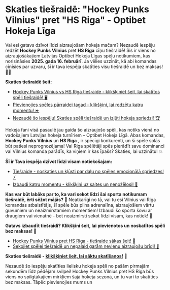 # Skaties tiešraidē: "Hockey Punks Vilnius" pret "HS Riga" - Optibet Hokeja Līga

Vai esi gatavs dzīvot līdzi aizraujošam hokeja mačam? Nezaudē iespēju redzēt **Hockey Punks Vilnius** pret **HS Riga** cīņu tiešraidē! Šis ir viens no aizraujošākajiem Latvijas Optibet Hokeja Līgas spēļu notikumiem, kas norisināsies **2025. gada 16. februārī**. Ja vēlies uzzināt, kā abi komandas cīnīsies par uzvaru, šī ir tava iespēja skatīties visu tiešraidē un bez maksas! 🏒🔥

**Skaties tiešraidē šeit:**

- [Hockey Punks Vilnius vs HS Riga tiešraide - klikšķiniet šeit, lai skatītos spēli tiešraidē! 🖥️](https://tinyurl.com/livestreamfreeo?st=Hockey+Punks+Vilnius+vs+HS+Riga&si=ghc)
- [Pievienojies spēles pārraidei tagad - klikšķini, lai redzētu katru momentu! ⏩](https://tinyurl.com/livestreamfreeo?st=Hockey+Punks+Vilnius+vs+HS+Riga&si=ghc)
- [Nezaudē šo iespēju! Skaties spēli tiešraidē un izjūti hokeja spriedzi! 🏆](https://tinyurl.com/livestreamfreeo?st=Hockey+Punks+Vilnius+vs+HS+Riga&si=ghc)

Hokeja fani visā pasaulē jau gaida šo aizraujošo spēli, kas notiks vienā no vadošajiem Latvijas hokeja turnīriem – Optibet Hokeja Līgā. Abas komandas, **Hockey Punks Vilnius** un **HS Riga** , ir spēcīgi konkurenti, un šī spēle solās būt patiesi neprognozējama! Vai Riga spēlētāji spēs pierādīt savu dominanci vai Vilnius komanda parādīs, ka viņiem ir kas īpašs? Skaties, lai uzzinātu! 💥

**Šī ir Tava iespēja dzīvot līdzi visam notiekošajam:**

- [Tiešraide - noskaties un kļūsti par daļu no spēles emocionālā spriedzes! ⚡](https://tinyurl.com/livestreamfreeo?st=Hockey+Punks+Vilnius+vs+HS+Riga&si=ghc)
- [Izbaudi katru momentu - klikšķini uz saites un nenožēlosi! 🎥](https://tinyurl.com/livestreamfreeo?st=Hockey+Punks+Vilnius+vs+HS+Riga&si=ghc)

**Kas var būt labāks par to, ka vari sekot līdzi šai sporta notikumam tiešraidē, ērti sēžot mājās? 🌟** Neatkarīgi no tā, vai tu esi Vilnius vai Riga komandas atbalstītājs, šī spēle būs pilna adrenalīna, aizraujošiem vārtu guvumiem un neaizmirstamiem momentiem! Izbaudi šo sporta šovu ar draugiem vai vienatnē - bet neaizmirsti sekot līdzi visam, kas notiek! 💪

**Gatavs izbaudīt tiešraidi? Klikšķini šeit, lai pievienotos un noskatītos spēli bez maksas! 🎉**

- [Hockey Punks Vilnius pret HS Riga - tiešraide sākas šeit! 👀](https://tinyurl.com/livestreamfreeo?st=Hockey+Punks+Vilnius+vs+HS+Riga&si=ghc)
- [Sekojiet spēlei tiešraidē un nepalaid garām nevienu aizraujošu brīdi! 🏒](https://tinyurl.com/livestreamfreeo?st=Hockey+Punks+Vilnius+vs+HS+Riga&si=ghc)

**Skaties tiešraidē - [klikšķiniet šeit, lai sāktu skatīšanos!](https://tinyurl.com/livestreamfreeo?st=Hockey+Punks+Vilnius+vs+HS+Riga&si=ghc) 🚀**

Nezaudē šo iespēju skatīties lielisku hokeja spēli no pašām pirmajām sekundēm līdz pēdējam svilpei! Hockey Punks Vilnius pret HS Riga būs viens no spilgtākajiem mirkļiem šajā hokeja sezonā, un tu vari to skatīties bez maksas. Tāpēc pievienojies mums un
